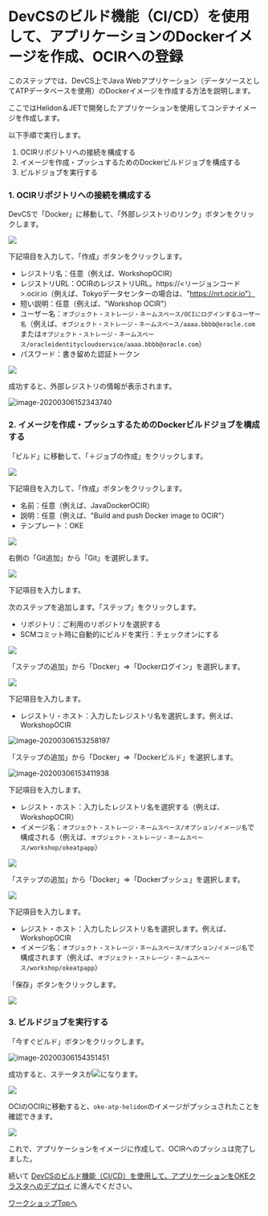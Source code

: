 DevCSのビルド機能（CI/CD）を使用して、アプリケーションのDockerイメージを作成、OCIRへの登録
=======
このステップでは、DevCS上でJava Webアプリケーション（データソースとしてATPデータベースを使用）のDockerイメージを作成する方法を説明します。

ここではHelidon＆JETで開発したアプリケーションを使用してコンテナイメージを作成します。

以下手順で実行します。

1. OCIRリポジトリへの接続を構成する
2. イメージを作成・プッシュするためのDockerビルドジョブを構成する
3. ビルドジョブを実行する

### 1. OCIRリポジトリへの接続を構成する

DevCSで「Docker」に移動して、「外部レジストリのリンク」ボタンをクリックします。

![](images/1500.jpg "")

下記項目を入力して、「作成」ボタンをクリックします。

+ レジストリ名：任意（例えば、WorkshopOCIR）
+ レジストリURL：OCIRのレジストリURL。https://<リージョンコード>.ocir.io（例えば、Tokyoデータセンターの場合は、"https://nrt.ocir.io"）
+ 短い説明：任意（例えば、"Workshop OCIR"）
+ ユーザー名：`オブジェクト・ストレージ・ネームスペース/OCIにログインするユーザー名`（例えば、`オブジェクト・ストレージ・ネームスペース/aaaa.bbbb@oracle.com`または`オブジェクト・ストレージ・ネームスペース/oracleidentitycloudservice/aaaa.bbbb@oracle.com`）
+ パスワード：書き留めた認証トークン

![](images/1510.jpg)

成功すると、外部レジストリの情報が表示されます。

![image-20200306152343740](images/1520.jpg)

### 2. イメージを作成・プッシュするためのDockerビルドジョブを構成する

「ビルド」に移動して、「＋ジョブの作成」をクリックします。

![](images/1530.jpg)

下記項目を入力して、「作成」ボタンをクリックします。

+ 名前：任意（例えば、JavaDockerOCIR）
+ 説明：任意（例えば、"Build and push Docker image to OCIR"）
+ テンプレート：OKE

![](images/1540.jpg)

右側の「Git追加」から「Git」を選択します。

![](images/1550.jpg)

下記項目を入力します。

次のステップを追加します。「ステップ」をクリックします。

+ リポジトリ：ご利用のリポジトリを選択する
+ SCMコミット時に自動的にビルドを実行：チェックオンにする

![](images/1560.jpg)

「ステップの追加」から「Docker」⇒「Dockerログイン」を選択します。

![](images/1590.jpg)

下記項目を入力します。

+ レジストリ・ホスト：入力したレジストリ名を選択します。例えば、WorkshopOCIR

![image-20200306153258197](images/1610.jpg)

「ステップの追加」から「Docker」⇒「Dockerビルド」を選択します。

![image-20200306153411938](images/1620.jpg)

下記項目を入力します。

+ レジスト・ホスト：入力したレジストリ名を選択する（例えば、WorkshopOCIR）
+ イメージ名：`オブジェクト・ストレージ・ネームスペース/オプション/イメージ名`で構成される（例えば、`オブジェクト・ストレージ・ネームスペース/workshop/okeatpapp`）

![](images/1630.jpg)

「ステップの追加」から「Docker」⇒「Dockerプッシュ」を選択します。

![](images/1632.jpg)

下記項目を入力します。

+ レジスト・ホスト：入力したレジストリ名を選択します。例えば、WorkshopOCIR
+ イメージ名：`オブジェクト・ストレージ・ネームスペース/オプション/イメージ名`で構成されます（例えば、`オブジェクト・ストレージ・ネームスペース/workshop/okeatpapp`）

「保存」ボタンをクリックします。

![](images/1640.jpg)

### 3. ビルドジョブを実行する

「今すぐビルド」ボタンをクリックします。

![image-20200306154351451](images/1650.jpg)

成功すると、ステータスが![](images/status_success.jpg "")になります。

![](images/1660.jpg)

OCIのOCIRに移動すると、`oke-atp-helidon`のイメージがプッシュされたことを確認できます。

![](images/1690.jpg)

これで、アプリケーションをイメージに作成して、OCIRへのプッシュは完了しました。

続いて [DevCSのビルド機能（CI/CD）を使用して、アプリケーションをOKEクラスタへのデプロイ](WorkshopGuide900DeployToOKECluster.md) に進んでください。

[ワークショップTopへ](../README.md)